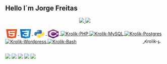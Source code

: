 ## Hello I´m Jorge Freitas
<div align="center">
  <a href="https://github.com/KrolikPT">
  <img height="180em" src="https://github-readme-stats.vercel.app/api?username=KrolikPT&show_icons=true&theme=dark&include_all_commits=true&count_private=true"/>
  <img height="180em" src="https://github-readme-stats.vercel.app/api/top-langs/?username=KrolikPT&layout=compact&langs_count=7&theme=dark"/>
</div>
  
<div style="display: inline_block"><br>
  <img align="center" alt="Krolik-HTML" height="30" width="40" src="https://raw.githubusercontent.com/devicons/devicon/master/icons/html5/html5-original.svg">
  <img align="center" alt="Krolik-CSS" height="30" width="40" src="https://raw.githubusercontent.com/devicons/devicon/master/icons/css3/css3-original.svg">
  <img align="center" alt="Krolik-Python" height="30" width="40" src="https://raw.githubusercontent.com/devicons/devicon/master/icons/python/python-original.svg">
  <img align="center" alt="Krolik-Csharp" height="30" width="40" src="https://raw.githubusercontent.com/devicons/devicon/master/icons/csharp/csharp-original.svg">
  <img align="center" alt="Krolik-PHP" height="35" width="40" src="https://icongr.am/devicon/php-original.svg?size=148&color=currentColor">
  <img align="center" alt="Krolik-MySQL" height="35" width="40" src="https://icongr.am/devicon/mysql-original-wordmark.svg?size=148&color=currentColor">
  <img align="center" alt="Krolik-Postgres" height="35" width="40" src="https://icongr.am/devicon/postgresql-original.svg?size=148&color=currentColor">
  <img align="center" alt="Krolik-Wordpress" height="35" width="40" src="https://icongr.am/devicon/wordpress-original.svg?size=148&color=currentColor">
   <img align="center" alt="Krolik-Bash" height="35" width="35" src="https://cdn.discordapp.com/attachments/908114317071761449/937443013867737088/pngegg.png">
  
  <img align="right" alt="Krolik-pic" height="150" style="border-radius:50px;" src="https://cdn.discordapp.com/attachments/908114317071761449/937442986785144924/Krolik_Face.png">
  
</div>
  
  ##
  
 <div> 
  <a href="https://www.youtube.com/channel/UCW540iiaQXtl3bcKfK9zqkw" target="_blank"><img src="https://img.shields.io/badge/YouTube-FF0000?style=for-the-badge&logo=youtube&logoColor=white" target="_blank"></a>
 	<a href="https://www.twitch.tv/krolikpt" target="_blank"><img src="https://img.shields.io/badge/Twitch-9146FF?style=for-the-badge&logo=twitch&logoColor=white" target="_blank"></a>
 <a href = "mailto:krolikpt@gmail.com"><img src="https://img.shields.io/badge/-Gmail-%23333?style=for-the-badge&logo=gmail&logoColor=white" target="_blank"></a>
 <a href="https://www.linkedin.com/in/jorge-freitas-86809a1a1" target="_blank"><img src="https://img.shields.io/badge/-LinkedIn-%230077B5?style=for-the-badge&logo=linkedin&logoColor=white" target="_blank"></a> 
<a href="https://bitbucket.org/KrolikPT/" target="_blank"><img src="https://img.shields.io/badge/Bitbucket-330F63?style=for-the-badge&logo=bitbucket&logoColor=white" target="_blank"></a> 
 
</div>
